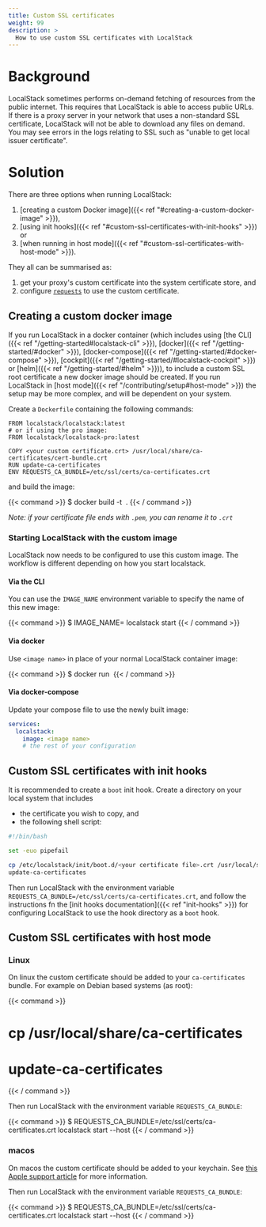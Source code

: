 ```yaml
---
title: Custom SSL certificates
weight: 99
description: >
  How to use custom SSL certificates with LocalStack
---
```


# Background

LocalStack sometimes performs on-demand fetching of resources from the public internet.
This requires that LocalStack is able to access public URLs.
If there is a proxy server in your network that uses a non-standard SSL certificate, LocalStack will not be able to download any files on demand.
You may see errors in the logs relating to SSL such as "unable to get local issuer certificate".

# Solution

There are three options when running LocalStack:

1. [creating a custom Docker image]({{< ref "#creating-a-custom-docker-image" >}}),
2. [using init hooks]({{< ref "#custom-ssl-certificates-with-init-hooks" >}}) or
3. [when running in host mode]({{< ref "#custom-ssl-certificates-with-host-mode" >}}).

They all can be summarised as:

1. get your proxy's custom certificate into the system certificate store, and
2. configure [`requests`](https://pypi.python.org/pypi/requests) to use the custom certificate.

## Creating a custom docker image

If you run LocalStack in a docker container (which includes using [the CLI]({{< ref "/getting-started#localstack-cli" >}}), [docker]({{< ref "/getting-started/#docker" >}}), [docker-compose]({{< ref "/getting-started/#docker-compose" >}}), [cockpit]({{< ref "/getting-started/#localstack-cockpit" >}}) or [helm]({{< ref "/getting-started/#helm" >}})), to include a custom SSL root certificate a new docker image should be created.
If you run LocalStack in [host mode]({{< ref "/contributing/setup#host-mode" >}}) the setup may be more complex, and will be dependent on your system.

Create a `Dockerfile` containing the following commands:

```docker
FROM localstack/localstack:latest
# or if using the pro image:
FROM localstack/localstack-pro:latest

COPY <your custom certificate.crt> /usr/local/share/ca-certificates/cert-bundle.crt
RUN update-ca-certificates
ENV REQUESTS_CA_BUNDLE=/etc/ssl/certs/ca-certificates.crt
```

and build the image:

{{< command >}}
$ docker build -t <image name> .
{{< / command >}}

*Note: if your certificate file ends with `.pem`, you can rename it to `.crt`*

### Starting LocalStack with the custom image

LocalStack now needs to be configured to use this custom image. The workflow is different depending on how you start localstack.

#### Via the CLI

You can use the `IMAGE_NAME` environment variable to specify the name of this new image:

{{< command >}}
$ IMAGE_NAME=<image name> localstack start
{{< / command >}}

#### Via docker

Use `<image name>` in place of your normal LocalStack container image:

{{< command >}}
$ docker run <docker arguments> <image name>
{{< / command >}}

#### Via docker-compose

Update your compose file to use the newly built image:

```yaml
services:
  localstack:
    image: <image name>
    # the rest of your configuration
```

## Custom SSL certificates with init hooks

It is recommended to create a `boot` init hook. Create a directory on your local system that includes

* the certificate you wish to copy, and
* the following shell script:

```bash
#!/bin/bash

set -euo pipefail

cp /etc/localstack/init/boot.d/<your certificate file>.crt /usr/local/share/ca-certificates
update-ca-certificates
```

Then run LocalStack with the environment variable `REQUESTS_CA_BUNDLE=/etc/ssl/certs/ca-certificates.crt`, and follow the instructions fn the [init hooks documentation]({{< ref "init-hooks" >}}) for configuring LocalStack to use the hook directory as a `boot` hook.

## Custom SSL certificates with host mode

### Linux

On linux the custom certificate should be added to your `ca-certificates` bundle. For example on Debian based systems (as root):

{{< command >}}
# cp <your custom certificate.crt> /usr/local/share/ca-certificates
# update-ca-certificates
{{< / command >}}

Then run LocalStack with the environment variable `REQUESTS_CA_BUNDLE`:

{{< command >}}
$ REQUESTS_CA_BUNDLE=/etc/ssl/certs/ca-certificates.crt localstack start --host
{{< / command >}}

### macos

On macos the custom certificate should be added to your keychain. See [this Apple support article](https://support.apple.com/en-gb/guide/keychain-access/kyca2431/mac) for more information.

Then run LocalStack with the environment variable `REQUESTS_CA_BUNDLE`:

{{< command >}}
$ REQUESTS_CA_BUNDLE=/etc/ssl/certs/ca-certificates.crt localstack start --host
{{< / command >}}
